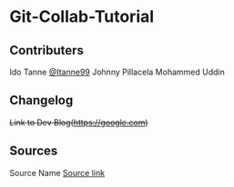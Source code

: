 # Git-Collab-Tutorial
## Contributers
Ido Tanne [@Itanne99](https://github.com/itanne99)
Johnny Pillacela
Mohammed Uddin
## Changelog
~~Link to Dev Blog(https://google.com)~~
## Sources
Source Name [Source link](https://google.com)
